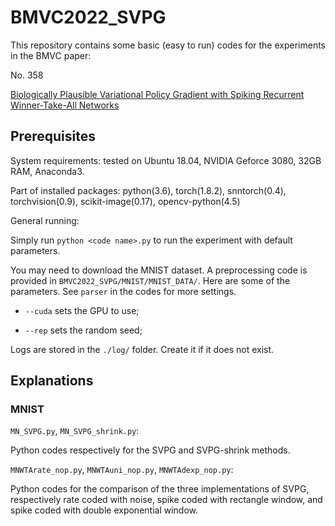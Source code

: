 # BMVC2022_SVPG

This repository contains some basic (easy to run) codes for the experiments in the BMVC paper:

No. 358

[Biologically Plausible Variational Policy Gradient with Spiking Recurrent Winner-Take-All Networks](https://bmvc2022.mpi-inf.mpg.de/358/)

## Prerequisites

System requirements: tested on Ubuntu 18.04, NVIDIA Geforce 3080, 32GB RAM, Anaconda3.

Part of installed packages: python(3.6), torch(1.8.2), snntorch(0.4), torchvision(0.9), scikit-image(0.17), opencv-python(4.5)

General running:

Simply run `python <code name>.py` to run the experiment with default parameters.

You may need to download the MNIST dataset. A preprocessing code is provided in `BMVC2022_SVPG/MNIST/MNIST_DATA/`.
Here are some of the parameters. See `parser` in the codes for more settings.

- `--cuda` sets the GPU to use;
  
- `--rep` sets the random seed;
  

Logs are stored in the `./log/` folder. Create it if it does not exist.

## Explanations

### MNIST

`MN_SVPG.py`, `MN_SVPG_shrink.py`:

Python codes respectively for the SVPG and SVPG-shrink methods.

`MNWTArate_nop.py`, `MNWTAuni_nop.py`, `MNWTAdexp_nop.py`:

Python codes for the comparison of the three implementations of SVPG, respectively rate coded with noise, spike coded with rectangle window, and spike coded with double exponential window.
